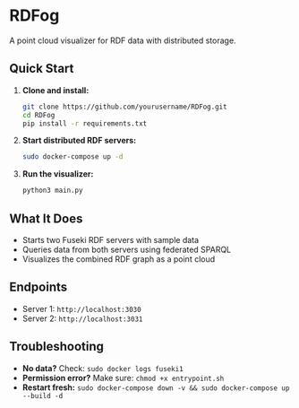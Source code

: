 # RDFog
A point cloud visualizer for RDF data with distributed storage.

## Quick Start

1. **Clone and install:**
   ```bash
   git clone https://github.com/yourusername/RDFog.git
   cd RDFog
   pip install -r requirements.txt
   ```

2. **Start distributed RDF servers:**
   ```bash
   sudo docker-compose up -d
   ```

3. **Run the visualizer:**
   ```bash
   python3 main.py
   ```

## What It Does
- Starts two Fuseki RDF servers with sample data
- Queries data from both servers using federated SPARQL
- Visualizes the combined RDF graph as a point cloud

## Endpoints
- Server 1: `http://localhost:3030`
- Server 2: `http://localhost:3031`

## Troubleshooting
- **No data?** Check: `sudo docker logs fuseki1`
- **Permission error?** Make sure: `chmod +x entrypoint.sh`
- **Restart fresh:** `sudo docker-compose down -v && sudo docker-compose up --build -d`